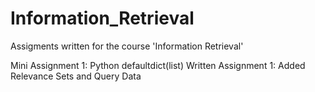 Information_Retrieval
=====================
Assigments written for the course 'Information Retrieval'

Mini Assignment 1: Python defaultdict(list)
Written Assignment 1: Added Relevance Sets and Query Data
